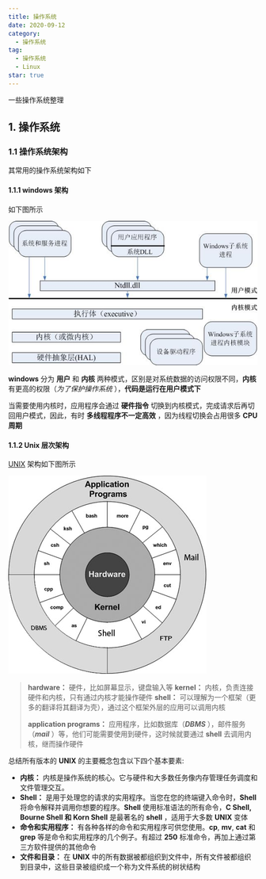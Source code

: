 ```yaml
---
title: 操作系统
date: 2020-09-12
category:
  - 操作系统
tag:
  - 操作系统
  - Linux
star: true
---
```


一些操作系统整理

<!-- more -->

## 1. 操作系统

### 1.1 操作系统架构

其常用的操作系统架构如下

#### 1.1.1 windows 架构

如下图所示

<img src="./img/windows操作系统架构.jpg" />  

**windows** 分为 **用户** 和 **内核** 两种模式，区别是对系统数据的访问权限不同，**内核** 有更高的权限（*为了保护操作系统* ），**代码是运行在用户模式下** 

当需要使用内核时，应用程序会通过 **硬件指令** 切换到内核模式，完成请求后再切回用户模式，因此，有时 **多线程程序不一定高效** ，因为线程切换会占用很多 **CPU周期** 

#### 1.1.2 Unix 层次架构

[UNIX](https://www.w3cschool.cn/unix/8a4k1pd2.html) 架构如下图所示

<img src="./img/Unix操作系统架构.jpg" /> 

> **hardware：** 硬件，比如屏幕显示，键盘输入等
> **kernel：** 内核，负责连接硬件和内核，只有通过内核才能操作硬件
> **shell：** 可以理解为一个框架（更多的翻译将其翻译为壳），通过这个框架外层的应用可以调用内核
>
> **application programs：** 应用程序，比如数据库（***DBMS*** ），邮件服务（***mail*** ）等，他们可能需要使用到硬件，这时候就要通过 **shell** 去调用内核，继而操作硬件

总结所有版本的 **UNIX** 的主要概念包含以下四个基本要素:

- **内核：** 内核是操作系统的核心。它与硬件和大多数任务像内存管理任务调度和文件管理交互。
- **Shell：** 是用于处理您的请求的实用程序。当您在您的终端键入命令时，**Shell** 将命令解释并调用你想要的程序。**Shell** 使用标准语法的所有命令，**C Shell, Bourne Shell 和 Korn Shell**  是最著名的 **shell** ，适用于大多数 **UNIX** 变体
- **命令和实用程序：** 有各种各样的命令和实用程序可供您使用。**cp**, **mv**, **cat** 和 **grep** 等是命令和实用程序的几个例子。有超过 **250** 标准命令，再加上通过第三方软件提供的其他命令
- **文件和目录：** 在 **UNIX** 中的所有数据被都组织到文件中，所有文件被都组织到目录中，这些目录被组织成一个称为文件系统的树状结构


